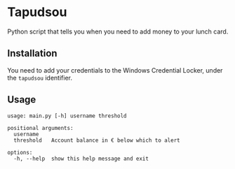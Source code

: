 # Tapudsou

Python script that tells you when you need to add money to your lunch card.

## Installation

You need to add your credentials to the Windows Credential Locker, under the `tapudsou` identifier.

## Usage

```
usage: main.py [-h] username threshold

positional arguments:
  username
  threshold   Account balance in € below which to alert

options:
  -h, --help  show this help message and exit
```
